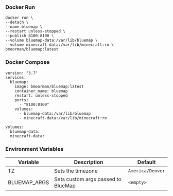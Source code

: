 ### Docker Run
```
docker run \
--detach \
--name bluemap \
--restart unless-stopped \
--publish 8100:8100 \
--volume bluemap-data:/var/lib/bluemap \
--volume minecraft-data:/var/lib/minecraft:ro \
bmoorman/bluemap:latest
```

### Docker Compose
```
version: "3.7"
services:
  bluemap:
    image: bmoorman/bluemap:latest
    container_name: bluemap
    restart: unless-stopped
    ports:
      - "8100:8100"
    volumes:
      - bluemap-data:/var/lib/bluemap
      - minecraft-data:/var/lib/minecraft:ro

volumes:
  bluemap-data:
  minecraft-data:
```

### Environment Variables
|Variable|Description|Default|
|--------|-----------|-------|
|TZ|Sets the timezone|`America/Denver`|
|BLUEMAP_ARGS|Sets custom args passed to BlueMap|`<empty>`|
